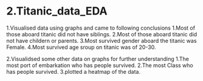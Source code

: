 # 2.Titanic_data_EDA

1.Visualised data using graphs and came to following conclusions
  1.Most of those aboard titanic did not have siblings.
  2.Most of those aboard titanic did not have childern or parents.
  3.Most survived gender aboard the titanic was Female.
  4.Most survived age sroup on titanic was of 20-30.
  
2.Visualidsed some other data on graphs for further understanding
 1.The most port of embarkation who has people survived.
 2.The most Class who has people survived.
 3.plotted a heatmap of the data.
